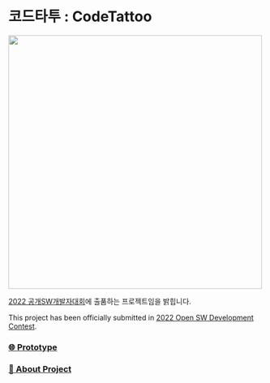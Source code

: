 # 코드타투 : CodeTattoo
<img src="https://user-images.githubusercontent.com/24891555/182070581-23c06bf7-0e51-4e19-8a96-564450bb1793.png" width=500>


[2022 공개SW개발자대회](https://www.oss.kr/dev_competition)에 출품하는 프로젝트임을 밝힙니다.

This project has been officially submitted in [2022 Open SW Development Contest](https://www.oss.kr/dev_competition).

### [🌐 Prototype](http://www.codetattoo.shop)

### [🚀 About Project](https://code-tattoos-organization.gitbook.io/undefined/)
